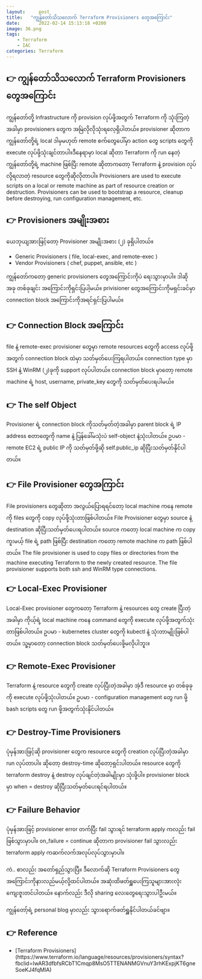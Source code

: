 ```yaml
---
layout:     post
title:   "ကျွန်တော်သိသလောက် Terraform Provisioners တွေအကြောင်း"
date:       2022-02-14 15:13:18 +0200
image: 36.png
tags:
    - Terraform
    - IAC
categories: Terraform
---
```


<h2>👉 ကျွန်တော်သိသလောက် Terraform Provisioners တွေအကြောင်း</h2>

ကျွန်တော်တို့ Infrastructure ကို provision လုပ်ဖို့အတွက် Terraform ကို သုံးကြတဲ့အခါမှာ provisioners တွေက အမြဲလိုလိုသုံးရလေ့ရှိပါတယ်။ provisioner ဆိုတာက ကျွန်တော်တို့ရဲ့ local ဒါမှမဟုတ် remote စက်တွေပေါ်မှာ action တွေ scripts တွေကို execute လုပ်ဖို့သုံးချင်တာပါ။ဒီနေရာမှာ local ဆိုတာ Terraform ကို run နေတဲ့ ကျွန်တော်တို့ရဲ့ machine ဖြစ်ပြီး remote ဆိုတာကတော့ Terraform နဲ့ provision လုပ်လို့ရလာတဲ့ resource တွေကိုဆိုလိုတာပါ။ 
Provisioners are used to execute scripts on a local or remote machine as part of resource creation or destruction. Provisioners can be used to bootstrap a resource, cleanup before destroying, run configuration management, etc.

<h2>👉 Provisioners အမျိုးအစား</h2>

ယေဘုယျအားဖြင့်တော့ Provisioner အမျိုးအစား (၂) ခုရှိပါတယ်။
<ul>
    <li>Generic Provisioners ( file, local-exec, and remote-exec )</li>
    <li>Vendor Provisioners ( chef, puppet, ansible, etc )</li>
</ul>

ကျွန်တော်ကတော့ generic provisioners တွေအကြောင်းကိုပဲ ရေးသွားမှာပါ။ ဒါဆိုအခု တစ်ခုချင်း အကြောင်းကိုရှင်းပြပါ့မယ်။ privisioner တွေအကြောင်းကိုမရှင်းခင်မှာ connection block အကြောင်းကိုအရင်ရှင်းပြပါမယ်။

<h2>👉 Connection Block အကြောင်း</h2>

file နဲ့ remote-exec provisioner တွေမှာ remote resources တွေကို access လုပ်ဖို့အတွက် connection block ထဲမှာ သတ်မှတ်ပေးကြရပါတယ်။ connection type မှာ SSH နဲ့ WinRM (၂)ခုကို support လုပ်ပါတယ်။ connection block မှာတော့ remote machine ရဲ့ host, username, private_key တွေကို သတ်မှတ်ပေးရပါမယ်။

<h2>👉 The self Object</h2>

Provisioner ရဲ့ connection block ကိုသတ်မှတ်တဲ့အခါမှာ parent block ရဲ့ IP address စတာတွေကို name နဲ့ ပြန်ခေါ်မသုံးပဲ self-object နဲ့သုံးပါတယ်။ ဥပမာ - remote EC2 ရဲ့ public IP ကို သတ်မှတ်ဖို့ဆို self.public_ip ဆိုပြီးသတ်မှတ်နိုင်ပါတယ်။

<h2>👉 File Provisioner  တွေအကြာင်း</h2>

File provisioners တွေဆိုတာ အလွယ်ပြောရရင်တော့ local machine ကနေ remote ကို files တွေကို copy လုပ်ဖို့သုံးတာဖြစ်ပါတယ်။ File Provisioner တွေမှာ source နဲ့ destination ဆိုပြီးသတ်မှတ်ပေးရပါတယ်။ source ကတော့ local machine က copy ကူးမယ့် file ရဲ့ path ဖြစ်ပြီး destination ကတော့ remote machine က path ဖြစ်ပါတယ်။ 
The file provisioner is used to copy files or directories from the machine executing Terraform to the newly created resource. The file provisioner supports both ssh and WinRM type connections.

<h2>👉 Local-Exec Provisioner</h2>

Local-Exec provisioner တွေကတော့ Terraform နဲ့ resources တွေ create ပြီးတဲ့အခါမှာ ကိုယ့်ရဲ့ local machine ကနေ command တွေကို execute လုပ်ဖို့အတွက်သုံးတာဖြစ်ပါတယ်။ ဥပမာ - kubernetes cluster တွေကို kubectl နဲ့ သုံးတာမျိုးဖြစ်ပါတယ်။ သူ့မှာတော့ connection block သတ်မှတ်ပေးဖို့မလိုပါဘူး။

<h2>👉 Remote-Exec Provisioner</h2>

Terraform နဲ့ resource တွေကို create လုပ်ပြီးတဲ့အခါမှာ အဲ့ဒီ resource မှာ တစ်ခုခုကို execute လုပ်ဖို့သုံးပါတယ်။ ဥပမာ - configuration management တွေ run ဖို့ bash scripts တွေ run ဖို့အတွက်သုံးနိုင်ပါတယ်။

<h2>👉 Destroy-Time Provisioners</h2>

ပုံမှန်အားဖြင့်ဆို provisioner တွေက resource တွေကို creation လုပ်ပြီးတဲ့အခါမှာ run လုပ်တာပါ။ ဆိုတော့ destroy-time ဆိုတော့ရှင်းပါတယ်။ resource တွေကို terraform destroy နဲ့ destroy လုပ်ချင်တဲ့အခါမျိုးမှာ သုံးဖို့ပါ။ provisioner block မှာ when = destroy ဆိုပြီးသတ်မှတ်ပေးရင်ရပါတယ်။

<h2>👉 Failure Behavior</h2>

ပုံမှန်အားဖြင့် provisioner error တက်ပြီး fail သွားရင် terraform apply ကလည်း fail ဖြစ်သွားမှာပါ။ on_failure = continue ဆိုတာက provisioner fail သွားလည်း terraform apply ကဆက်လက်အလုပ်လုပ်သွားမှာပါ။

ကဲ.. စာလည်း အတော်ရှည်သွားပြီ။ ဒီလောက်ဆို Terraform Provisioners တွေအကြောင်းကိုနားလည်မယ့်လို့ထင်ပါတယ်။ အဆုံးထိဖတ်ရှူပေးကြသူများအားလုံးကျေးဇူးတင်ပါတယ်။ နောက်လည်း ဒီလို sharing လေးတွေရေးသွားပါဦးမယ်။

ကျွန်တော့်ရဲ့ personal blog မှာလည်း သွားရောက်ဖတ်ရှူနိုင်ပါတယ်ခင်ဗျာ။

<h2>👉 Reference</h2>
<ul>
    <li> [Terraform Provisioners](https://www.terraform.io/language/resources/provisioners/syntax?fbclid=IwAR3dfbfsRCbT1Cmqp8MsO5TTENANMGVnuY3rhKExpjKT6gneSoeKJ4fqMlA)</li>
</ul>
